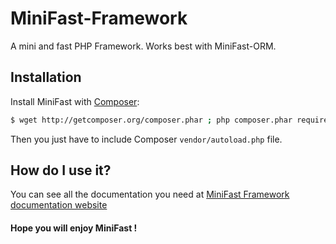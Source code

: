 # MiniFast-Framework
A mini and fast PHP Framework. Works best with MiniFast-ORM.

## Installation

Install MiniFast with [Composer](https://getcomposer.org/):
```sh
$ wget http://getcomposer.org/composer.phar ; php composer.phar require minifast/minifast *
```

Then you just have to include Composer `vendor/autoload.php` file.

## How do I use it?

You can see all the documentation you need at [MiniFast Framework documentation website](https://getminifast.org/framework/v1/getting-started)

#### Hope you will enjoy MiniFast !
